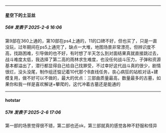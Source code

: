 ﻿
*****

####  星空下的土豆丝  
##### 56#       发表于 2025-2-6 16:06

第9部在360上通的，第10部在ps4上通的，11的口碑不好，但也买了，只是一直没玩，过年期间在ps5上通完了，缺点一大堆，地图场景非常漂亮，但辨识度不高，找路困难，引导做的也不好，有时想了半天怎么到对面结果真就直接跳过去，战斗难度太低，我选择了第二高的雨林求生难度，也没任何战斗压力，子弹和资源基本都溢出了，潜行都显得自己给自己找罪受，不过幸好这代战斗真的很少，剧情很烂，没头没尾，制作组还惦记着10代那个B直线任务，丧心病狂的站桩对话+建模复用，做不好可以不做的，最大的优点：三部曲质量最高，数量最多的古墓，如果你和我一样是喜欢解谜+攀爬的，这代冲着古墓还是能通的


*****

####  hotstar  
##### 57#       发表于 2025-2-6 17:06

第一部的场景觉得很不错，第二部也还ok，第三部就真的感觉各种不舒服和怪异

